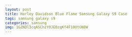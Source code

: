 ```yaml
---
layout: post
title: Harley Davidson Blue Flame Samsung Galaxy S9 Case
tags: samsung galaxy s9
categories: samsung
img: 1GZNDl3cqASChzYOJEDzqKf4F10UtGN8W
---
```

